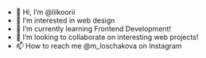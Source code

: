 - 👋 Hi, I’m @lilkoorii
- 👀 I’m interested in web design
- 🌱 I’m currently learning Frontend Development!
- 💞️ I’m looking to collaborate on interesting web projects!
- 📫 How to reach me @m_loschakova on Instagram

<!---
lilkoorii/lilkoorii is a ✨ special ✨ repository because its `README.md` (this file) appears on your GitHub profile.
You can click the Preview link to take a look at your changes.
--->
